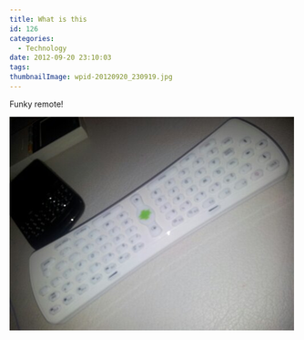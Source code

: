 ```yaml
---
title: What is this
id: 126
categories:
  - Technology
date: 2012-09-20 23:10:03
tags:
thumbnailImage: wpid-20120920_230919.jpg
---
```


Funky remote!

<!--more-->

![type-banner](wpid-20120920_230919.jpg "This is what my TV runs with")
